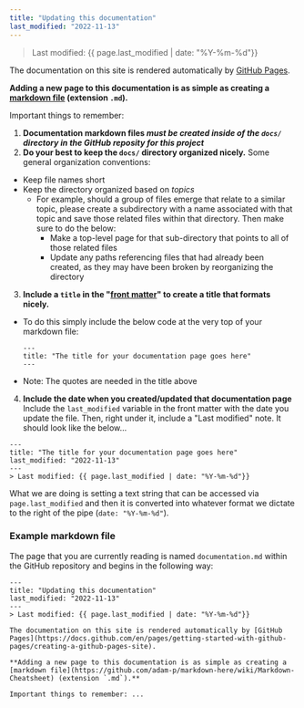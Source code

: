 ```yaml
---
title: "Updating this documentation"
last_modified: "2022-11-13"
---
```

> Last modified: {{ page.last_modified | date: "%Y-%m-%d"}}

The documentation on this site is rendered automatically by [GitHub Pages](https://docs.github.com/en/pages/getting-started-with-github-pages/creating-a-github-pages-site).

**Adding a new page to this documentation is as simple as creating a [markdown file](https://github.com/adam-p/markdown-here/wiki/Markdown-Cheatsheet) (extension `.md`).**

Important things to remember:

1. **Documentation markdown files _must be created inside of the `docs/` directory in the GitHub reposity for this project_**
2. **Do your best to keep the `docs/` directory organized nicely.**
Some general organization conventions:
- Keep file names short
- Keep the directory organized based on _topics_
    - For example, should a group of files emerge that relate to a similar topic, please create a subdirectory with a name associated with that topic and save those related files within that directory.
    Then make sure to do the below:
        - Make a top-level page for that sub-directory that points to all of those related files
        - Update any paths referencing files that had already been created, as they may have been broken by reorganizing the directory
3. **Include a `title` in the "[front matter](https://docs.github.com/en/pages/setting-up-a-github-pages-site-with-jekyll/about-github-pages-and-jekyll#front-matter)" to create a title that formats nicely.**
- To do this simply include the below code at the very top of your markdown file:
    ```
    ---
    title: "The title for your documentation page goes here"
    ---
    ```
- Note: The quotes are needed in the title above
4. **Include the date when you created/updated that documentation page**
Include the `last_modified` variable in the front matter with the date you update the file.
Then, right under it, include a "Last modified" note.
It should look like the below...
```
---
title: "The title for your documentation page goes here"
last_modified: "2022-11-13"
---
> Last modified: {{ page.last_modified | date: "%Y-%m-%d"}}
```
What we are doing is setting a text string that can be accessed via `page.last_modified` and then it is converted into whatever format we dictate to the right of the pipe (`date: "%Y-%m-%d"`).


### Example markdown file
The page that you are currently reading is named `documentation.md` within the GitHub repository and begins in the following way:

```
---
title: "Updating this documentation"
last_modified: "2022-11-13"
---
> Last modified: {{ page.last_modified | date: "%Y-%m-%d"}}

The documentation on this site is rendered automatically by [GitHub Pages](https://docs.github.com/en/pages/getting-started-with-github-pages/creating-a-github-pages-site).

**Adding a new page to this documentation is as simple as creating a [markdown file](https://github.com/adam-p/markdown-here/wiki/Markdown-Cheatsheet) (extension `.md`).**

Important things to remember: ...
```

